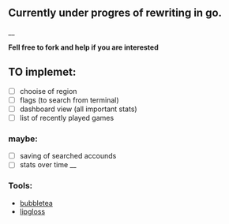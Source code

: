 ## Currently under progres of rewriting in go.
__

**Fell free to fork and help if you are interested**

## TO implemet:
- [ ] chooise of region
- [ ] flags (to search from terminal)
- [ ] dashboard view (all important stats)
- [ ] list of recently played games
### maybe:
- [ ] saving of searched accounds
- [ ] stats over time
__

### Tools: 
- [bubbletea](https://github.com/charmbracelet/bubbletea)
- [lipgloss](https://github.com/charmbracelet/lipgloss)
